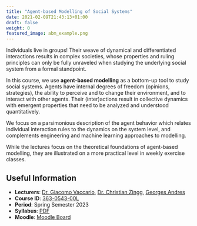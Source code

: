```yaml
---
title: "Agent-based Modelling of Social Systems"
date: 2021-02-09T21:43:13+01:00
draft: false
weight: 0
featured_image: abm_example.png
---
```


Individuals live in groups!
Their weave of dynamical and differentiated interactions results in complex societies, whose properties and ruling principles can only be fully unraveled when studying the underlying social system from a formal standpoint.

In this course, we use **agent-based modelling** as a bottom-up tool to study social systems.
Agents have internal degrees of freedom (opinions, strategies), the ability to perceive and to change their environment, and to interact with other agents.
Their (inter)actions result in collective dynamics with emergent properties that need to be analyzed and understood quantitatively.

We focus on a parsimonious description of the agent behavior which relates individual interaction rules to the dynamics on the system level, and complements engineering and machine learning approaches to modelling.

While the lectures focus on the theoretical foundations of agent-based modelling, they are illustrated on a more practical level in weekly exercise classes.

## Useful Information

- **Lecturers**: [Dr. Giacomo Vaccario][ta1], [Dr. Christian Zingg][ta2], [Georges Andres][ta3]
- **Course ID**: [363-0543-00L][vvz]
- **Period**: Spring Semester 2023
- **Syllabus**: [PDF][syllabus-pdf]
- **Moodle**: [Moodle Board][moodle]

[syllabus-pdf]: syllabusABM-23.pdf
[ta1]: /team/giacomo_vaccario
[ta2]: /team/christian_zingg
[ta3]: /team/georges_andres
[vvz]: https://www.vorlesungen.ethz.ch/Vorlesungsverzeichnis/lerneinheit.view?semkez=2023S&ansicht=LEHRVERANSTALTUNGEN&lerneinheitId=167292&lang=en
[moodle]: https://moodle-app2.let.ethz.ch/course/view.php?id=19565
